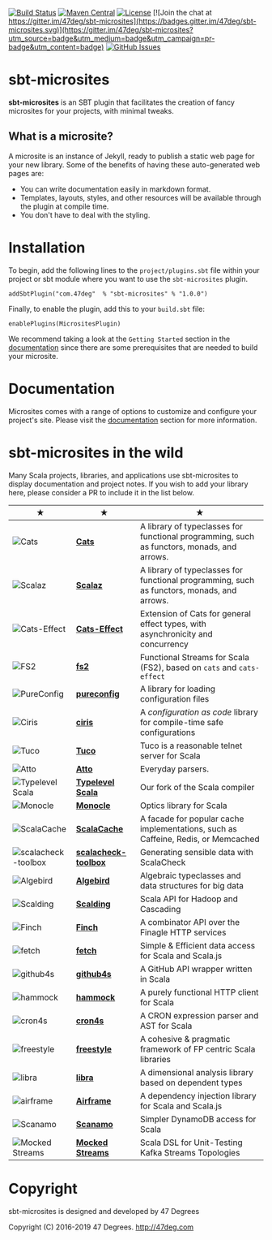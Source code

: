 
[comment]: # (Start Badges)

[![Build Status](https://travis-ci.org/47deg/sbt-microsites.svg?branch=master)](https://travis-ci.org/47deg/sbt-microsites) [![Maven Central](https://img.shields.io/badge/maven%20central-1.0.0-green.svg)](https://repo1.maven.org/maven2/com/47deg/sbt-microsites_2.12_1.0) [![License](https://img.shields.io/badge/license-Apache%202-blue.svg)](https://raw.githubusercontent.com/47deg/sbt-microsites/master/LICENSE) [![Join the chat at https://gitter.im/47deg/sbt-microsites](https://badges.gitter.im/47deg/sbt-microsites.svg)](https://gitter.im/47deg/sbt-microsites?utm_source=badge&utm_medium=badge&utm_campaign=pr-badge&utm_content=badge) [![GitHub Issues](https://img.shields.io/github/issues/47deg/sbt-microsites.svg)](https://github.com/47deg/sbt-microsites/issues)

[comment]: # (End Badges)

# sbt-microsites

**sbt-microsites** is an SBT plugin that facilitates the creation of fancy microsites for your projects, with minimal tweaks.

## What is a microsite?

A microsite is an instance of Jekyll, ready to publish a static web page for your new library. Some of the benefits of having these auto-generated web pages are:

- You can write documentation easily in markdown format.
- Templates, layouts, styles, and other resources will be available through the plugin at compile time.
- You don't have to deal with the styling.

# Installation

To begin, add the following lines to the `project/plugins.sbt` file within your project or sbt module where you want to use the `sbt-microsites` plugin.

[comment]: # (Start Replace)

```
addSbtPlugin("com.47deg"  % "sbt-microsites" % "1.0.0")
```

[comment]: # (End Replace)

Finally, to enable the plugin, add this to your `build.sbt` file:
```
enablePlugins(MicrositesPlugin)
```

We recommend taking a look at the `Getting Started` section in the [documentation](https://47deg.github.io/sbt-microsites/docs/) since there are some prerequisites that are needed to build your microsite.

# Documentation

Microsites comes with a range of options to customize and configure your project's site. Please visit the [documentation](https://47deg.github.io/sbt-microsites/docs/) section for more information.

# sbt-microsites in the wild

Many Scala projects, libraries, and applications use sbt-microsites to display documentation and project notes. If you wish to add your library here, please consider a PR to include it in the list below.

★ | ★ | ★
--- | --- | ---
![Cats](http://typelevel.org/cats/img/navbar_brand.png) | [**Cats**](http://typelevel.org/cats/) | A library of typeclasses for functional programming, such as functors, monads, and arrows. 
![Scalaz](https://scalaz.github.io/8/img/navbar_brand.png) | [**Scalaz**](https://scalaz.github.io/7/) | A library of typeclasses for functional programming, such as functors, monads, and arrows. 
![Cats-Effect](http://typelevel.org/cats/img/navbar_brand.png) | [**Cats-Effect**](https://github.com/typelevel/cats-effect) | Extension of Cats for general effect types, with asynchronicity and concurrency
![FS2](http://fs2.io/img/navbar_brand.png) | [**fs2**](http://fs2.io/guide.html) | Functional Streams for Scala (FS2), based on `cats` and `cats-effect` 
![PureConfig](https://pureconfig.github.io/img/navbar_brand.png) | [**pureconfig**](https://pureconfig.github.io/) | A library for loading configuration files
![Ciris](https://cir.is/img/navbar_brand.png) | [**ciris**](https://cir.is/) | A _configuration as code_ library for compile-time safe configurations
![Tuco](https://tpolecat.github.io/tuco/img/navbar_brand.png) | [**Tuco**](https://tpolecat.github.io/tuco/) | Tuco is a reasonable telnet server for Scala
![Atto](https://tpolecat.github.io/atto/img/navbar_brand.png) | [**Atto**](https://tpolecat.github.io/atto/) | Everyday parsers.
![Typelevel Scala](http://typelevel.org/scala/img/navbar_brand.png) | [**Typelevel Scala**](http://typelevel.org/scala/) | Our fork of the Scala compiler
![Monocle](https://raw.githubusercontent.com/julien-truffaut/Monocle/master/image/black_icons/navbar_brand.png) | [**Monocle**](http://julien-truffaut.github.io/Monocle/) | Optics library for Scala
![ScalaCache](https://cb372.github.io/scalacache/img/navbar_brand.png) | [**ScalaCache**](https://cb372.github.io/scalacache/) | A facade for popular cache implementations, such as Caffeine, Redis, or Memcached
![scalacheck-toolbox](https://47deg.github.io/scalacheck-toolbox/img/navbar_brand.png) | [**scalacheck-toolbox**](https://47deg.github.io/scalacheck-toolbox/) | Generating sensible data with ScalaCheck
![Algebird](https://twitter.github.io/algebird/img/navbar_brand.png) | [**Algebird**](https://twitter.github.io/algebird/) | Algebraic typeclasses and data structures for big data
![Scalding](https://twitter.github.io/scalding/img/navbar_brand.png) | [**Scalding**](https://twitter.github.io/scalding/) | Scala API for Hadoop and Cascading
![Finch](https://finagle.github.io/finch/img/navbar_brand.png) | [**Finch**](https://finagle.github.io/finch/) | A combinator API over the Finagle HTTP services
![fetch](https://47deg.github.io/fetch/img/navbar_brand.png) | [**fetch**](https://47deg.github.io/fetch/) | Simple & Efficient data access for Scala and Scala.js
![github4s](https://47deg.github.io/github4s/img/navbar_brand.png) | [**github4s**](https://47deg.github.io/github4s/) | A GitHub API wrapper written in Scala
![hammock](https://pepegar.github.io/hammock/img/navbar_brand.png) | [**hammock**](https://pepegar.github.io/hammock/) | A purely functional HTTP client for Scala
![cron4s](https://alonsodomin.github.io/cron4s/img/navbar_brand.png) | [**cron4s**](https://alonsodomin.github.io/cron4s) | A CRON expression parser and AST for Scala
![freestyle](http://frees.io/img/navbar_brand.png) | [**freestyle**](http://frees.io/) | A cohesive & pragmatic framework of FP centric Scala libraries
![libra](https://to-ithaca.github.io/libra/img/navbar_brand.png) | [**libra**](https://to-ithaca.github.io/libra) |A dimensional analysis library based on dependent types
![airframe](http://wvlet.org/airframe/img/navbar_brand.png) | [**Airframe**](http://wvlet.org/airframe) |A dependency injection library for Scala and Scala.js
![Scanamo](http://www.scanamo.org/img/navbar_brand.png) | [**Scanamo**](http://www.scanamo.org) | Simpler DynamoDB access for Scala
![Mocked Streams](https://mockedstreams.madewithtea.com/img/navbar_brand.png) | [**Mocked Streams**](https://mockedstreams.madewithtea.com) | Scala DSL for Unit-Testing Kafka Streams Topologies

[comment]: # (Start Copyright)
# Copyright

sbt-microsites is designed and developed by 47 Degrees

Copyright (C) 2016-2019 47 Degrees. <http://47deg.com>

[comment]: # (End Copyright)